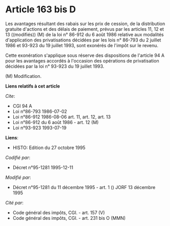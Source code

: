 # Article 163 bis D

Les avantages résultant des rabais sur les prix de cession, de la distribution gratuite d'actions et des délais de paiement,
prévus par les articles 11, 12 et 13 ((modifiés)) (M) de la loi n° 86-912 du 6 août 1986 relative aux modalités d'application
des privatisations décidées par les lois n° 86-793 du 2 juillet 1986 et 93-923 du 19 juillet 1993, sont exonérés de l'impôt
sur le revenu.

Cette exonération s'applique sous réserve des dispositions de l'article 94 A pour les avantages accordés à l'occasion des
opérations de privatisation décidées par la loi n° 93-923 du 19 juillet 1993.

(M) Modification.

**Liens relatifs à cet article**

_Cite_:

  - CGI 94 A
  - Loi n°86-793 1986-07-02
  - Loi n°86-912 1986-08-06 art. 11, art. 12, art. 13
  - Loi n°86-912 du 6 août 1986 - art. 12 (M)
  - Loi n°93-923 1993-07-19

**Liens**:

  - HISTO: Edition du 27 octobre 1995

_Codifié par_:

  - Décret n°95-1281 1995-12-11

_Modifié par_:

  - Décret n°95-1281 du 11 décembre 1995 - art. 1 () JORF 13 décembre 1995

_Cité par_:

  - Code général des impôts, CGI. - art. 157 (V)
  - Code général des impôts, CGI. - art. 231 bis O (MMN)
